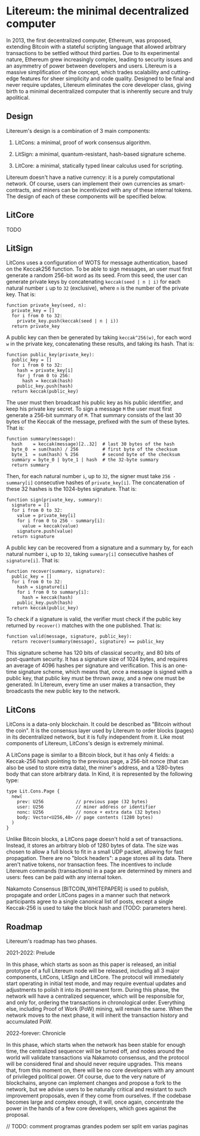 Litereum: the minimal decentralized computer
============================================

In 2013, the first decentralized computer, Ethereum, was proposed, extending
Bitcoin with a stateful scripting language that allowed arbitrary transactions
to be settled without third parties. Due to its experimental nature, Ethereum
grew increasingly complex, leading to security issues and an asymmetry of power
between developers and users. Litereum is a massive simplification of the
concept, which trades scalability and cutting-edge features for sheer simplicity
and code quality. Designed to be final and never require updates, Litereum
eliminates the core developer class, giving birth to a minimal decentralized
computer that is inherently secure and truly apolitical.

Design
------

Litereum's design is a combination of 3 main components:

1. LitCons: a minimal, proof of work consensus algorithm.

2. LitSign: a minimal, quantum-resistant, hash-based signature scheme.

3. LitCore: a minimal, statically typed linear calculus used for scripting. 

Litereum doesn't have a native currency: it is a purely computational network.
Of course, users can implement their own currencies as smart-contracts, and
miners can be incentivized with any of these internal tokens. The design of each
of these components will be specified below.

LitCore
-------

TODO

LitSign
-------

LitCons uses a configuration of WOTS for message authentication, based on the
Keccak256 function. To be able to sign messages, an user must first generate
a random 256-bit word as its seed. From this seed, the user can generate
private keys by concatenating `keccak(seed | n | i)` for each natural number `i`
up to `32` (exclusive), where `n` is the number of the private key. That is:

```
function private_key(seed, n):
  private_key = []
  for i from 0 to 32:
    private_key.push(keccak(seed | n | i))
  return private_key
```

A public key can then be generated by taking `keccak^256(w)`, for each word `w`
in the private key, concatenating these results, and taking its hash. That is:

```
function public_key(private_key):
  public_key = []
  for i from 0 to 32:
    hash = private_key[i]
    for j from 0 to 256:
      hash = keccak(hash)
    public_key.push(hash)
  return keccak(public_key)
```

The user must then broadcast his public key as his public identifier, and keep
his private key secret. To sign a message `M` the user must first generate a
256-bit summary of `M`. That summary consists of the last 30 bytes of the
Keccak of the message, prefixed with the sum of these bytes. That is:

```
function summary(message):
  hash    = keccak(message)[2..32]  # last 30 bytes of the hash
  byte_0  = sum(hash) / 256         # first byte of the checksum
  byte_1  = sum(hash) % 256         # second byte of the checksum
  summary = byte_0 | byte_1 | hash  # the 32-byte summary
  return summary
```

Then, for each natural number `i`, up to `32`, the signer must take
`256 - summary[i]` consecutive hashes of `private_key[i]`. The concatenation of
these 32 hashes is the 1024-bytes signature. That is:

```
function sign(private_key, summary):
  signature = []
  for i from 0 to 32:
    value = private_key[i]
    for i from 0 to 256 - summary[i]:
      value = keccak(value)
    signature.push(value)
  return signature
```

A public key can be recovered from a signature and a summary by, for each
natural number `i`, up to `32`, taking `summary[i]` consecutive hashes of
`signature[i]`. That is:

```
function recover(summary, signature):
  public_key = []
  for i from 0 to 32:
    hash = signature[i]
    for i from 0 to summary[i]:
      hash = keccak(hash)
    public_key.push(hash)
  return keccak(public_key)
```

To check if a signature is valid, the verifier must check if the public key
returned by `recover()` matches with the one published. That is:

```
function valid(message, signature, public_key):
  return recover(summary(message), signature) == public_key
```

This signature scheme has 120 bits of classical security, and 80 bits of
post-quantum security. It has a signature size of 1024 bytes, and requires an
average of 4096 hashes per signature and verification. This is an one-time
signature scheme, which means that, once a message is signed with a public key,
that public key must be thrown away, and a new one must be generated. In
Litereum, every time an user makes a transaction, they broadcasts the new
public key to the network.

LitCons
-------

LitCons is a data-only blockchain. It could be described as "Bitcoin without the
coin". It is the consensus layer used by Litereum to order blocks (pages) in its
decentralized network, but it is fully independent from it. Like most components
of Litereum, LitCons's design is extremely minimal. 

A LitCons page is similar to a Bitcoin block, but it has only 4 fields: a
Keccak-256 hash pointing to the previous page, a 256-bit nonce (that can also be
used to store extra data), the miner's address, and a 1280-bytes body that can
store arbitrary data. In Kind, it is represented by the following type:

```
type Lit.Cons.Page {
  new(
    prev: U256            // previous page (32 bytes)
    user: U256            // miner address or identifier
    nonc: U256            // nonce + extra data (32 bytes)
    body: Vector<U256,40> // page contents (1280 bytes)
  )
}
```

Unlike Bitcoin blocks, a LitCons page doesn't hold a set of transactions.
Instead, it stores an arbitrary blob of 1280 bytes of data. The size was chosen
to allow a full block to fit in a small UDP packet, allowing for fast
propagation. There are no "block headers": a page stores all its data. There
aren't native tokens, nor transaction fees. The incentives to include Litereum
commands (transactions) in a page are determined by miners and users: fees can
be paid with any internal token.

Nakamoto Consensus [BITCOIN_WHITEPAPER] is used to publish, propagate and order
LitCons pages in a manner such that network participants agree to a single
canonical list of posts, except a single Keccak-256 is used to take the block
hash and (TODO: parameters here).

Roadmap
-------

Litereum's roadmap has two phases.

2021-2022: Prelude

In this phase, which starts as soon as this paper is released, an initial
prototype of a full Litereum node will be released, including all 3 major
components, LitCons, LitSign and LitCore. The protocol will immediately start
operating in initial test mode, and may require eventual updates and adjustments
to polish it into its permanent form. During this phase, the network will have a
centralized sequencer, which will be responsible for, and only for, ordering the
transactions in chronological order. Everything else, including Proof of Work
(PoW) mining, will remain the same. When the network moves to the next phase, it
will inherit the transaction history and accumulated PoW.

2022-forever: Chronicle

In this phase, which starts when the network has been stable for enough time,
the centralized sequencer will be turned off, and nodes around the world will
validate transactions via Nakamoto consensus, and the protocol will be
considered final and should never require upgrades. This means that, from this
moment on, there will be no core developers with any amount of privileged
political power. Of course, due to the very nature of blockchains, anyone can
implement changes and propose a fork to the network, but we advise users to be
naturally critical and resistant to such improvement proposals, even if they
come from ourselves. If the codebase becomes large and complex enough, it will,
once again, concentrate the power in the hands of a few core developers, which
goes against the proposal.







// TODO: comment programas grandes podem ser split em varias paginas
